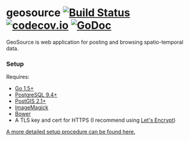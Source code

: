 # geosource [![Build Status](https://travis-ci.org/joshheinrichs/geosource.svg?branch=master)](https://travis-ci.org/joshheinrichs/geosource) [![codecov.io](https://codecov.io/github/joshheinrichs/geosource/coverage.svg?branch=master)](https://codecov.io/github/joshheinrichs/geosource?branch=master) [![GoDoc](https://godoc.org/github.com/joshheinrichs/geosource/server?status.svg)](https://godoc.org/github.com/joshheinrichs/geosource/server)

GeoSource is web application for posting and browsing spatio-temporal data.

### Setup

Requires:
 * [Go 1.5+](https://golang.org/)
 * [PostgreSQL 9.4+](http://www.postgresql.org/)
 * [PostGIS 2.1+](http://postgis.net/)
 * [ImageMagick](http://www.imagemagick.org/script/index.php)
 * [Bower](http://bower.io/)
 * A TLS key and cert for HTTPS (I recommend using [Let's Encrypt](https://letsencrypt.org/))

[A more detailed setup procedure can be found here.](docs/setup.md)
